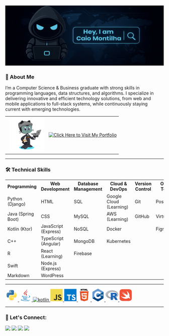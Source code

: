 <p align="left">
  <img src="hey_image3.png" alt="Hey, I am Caio Montilha" width="600"/>
</p>

### 🚀 About Me
I’m a Computer Science & Business graduate with strong skills in programming languages, data structures, and algorithms. I specialize in delivering innovative and efficient technology solutions, from web and mobile applications to full-stack systems, while continuously staying current with emerging technologies.

<table>
  <tr>
    <td valign="middle" style="padding-left:14px;">
      <a href="https://cmontilha.github.io/CaioPortfolio/" title="Open my portfolio">
        <img src="my_octocat.png" alt="My Octocat" width="110"/>
      </a>
    </td>
    <td valign="middle">
      <a href="https://cmontilha.github.io/CaioPortfolio/">
        <img src="https://img.shields.io/badge/Click%20Here%20to%20Visit%20My%20Portfolio-%2300BFFF?style=for-the-badge&logo=github&logoColor=white" alt="Click Here to Visit My Portfolio"/>
      </a>
    </td>
  </tr>
</table>

---

### 🛠️ Technical Skills

<table>
  <tr>
    <th>Programming</th>
    <th>Web Development</th>
    <th>Database Management</th>
    <th>Cloud & DevOps</th>
    <th>Version Control</th>
    <th>Other Tools</th>
  </tr>

  <tr>
    <td>Python (Django)</td>
    <td>HTML</td>
    <td>SQL</td>
    <td>Google Cloud (Learning)</td>
    <td>Git</td>
    <td>Postman</td>
  </tr>

  <tr>
    <td>Java (Spring Boot)</td>
    <td>CSS</td>
    <td>MySQL</td>
    <td>AWS (Learning)</td>
    <td>GitHub</td>
    <td>VirtualBox</td>
  </tr>

  <tr>
    <td>Kotlin (Ktor)</td>
    <td>JavaScript (Express)</td>
    <td>NoSQL</td>
    <td>Docker</td>
    <td>&nbsp;</td>
    <td>Figma</td>
  </tr>

  <tr>
    <td>C++</td>
    <td>TypeScript (Angular)</td>
    <td>MongoDB</td>
    <td>Kubernetes</td>
    <td>&nbsp;</td>
    <td>&nbsp;</td>
  </tr>

  <tr>
    <td>R</td>
    <td>React (Learning)</td>
    <td>Firebase</td>
    <td>&nbsp;</td>
    <td>&nbsp;</td>
    <td>&nbsp;</td>
  </tr>

  <tr>
    <td>Swift</td>
    <td>Node.js (Express)</td>
    <td>&nbsp;</td>
    <td>&nbsp;</td>
    <td>&nbsp;</td>
    <td>&nbsp;</td>
  </tr>

  <tr>
    <td>Markdown</td>
    <td>WordPress</td>
    <td>&nbsp;</td>
    <td>&nbsp;</td>
    <td>&nbsp;</td>
    <td>&nbsp;</td>
  </tr>
</table>


---
<p align="left"> 
  <a href="https://www.python.org" target="_blank" rel="noreferrer"> 
    <img src="https://raw.githubusercontent.com/devicons/devicon/master/icons/python/python-original.svg" alt="python" width="40" height="40"/> 
  </a> 
  <a href="https://www.java.com" target="_blank" rel="noreferrer"> 
    <img src="https://raw.githubusercontent.com/devicons/devicon/master/icons/java/java-original.svg" alt="java" width="40" height="40"/> 
  </a> 
  <a href="https://kotlinlang.org" target="_blank" rel="noreferrer"> 
    <img src="https://www.vectorlogo.zone/logos/kotlinlang/kotlinlang-icon.svg" alt="kotlin" width="40" height="40"/> 
  </a> 
  <a href="https://developer.mozilla.org/en-US/docs/Web/JavaScript" target="_blank" rel="noreferrer"> 
    <img src="https://raw.githubusercontent.com/devicons/devicon/master/icons/javascript/javascript-original.svg" alt="javascript" width="40" height="40"/> 
  </a> 
  <a href="https://www.typescriptlang.org/" target="_blank" rel="noreferrer"> 
    <img src="https://raw.githubusercontent.com/devicons/devicon/master/icons/typescript/typescript-original.svg" alt="typescript" width="40" height="40"/> 
  </a> 
  <a href="https://www.w3.org/html/" target="_blank" rel="noreferrer"> 
    <img src="https://raw.githubusercontent.com/devicons/devicon/master/icons/html5/html5-original-wordmark.svg" alt="html5" width="40" height="40"/> 
  </a> 
  <a href="https://www.w3schools.com/cpp/" target="_blank" rel="noreferrer"> 
    <img src="https://raw.githubusercontent.com/devicons/devicon/master/icons/cplusplus/cplusplus-original.svg" alt="cplusplus" width="40" height="40"/> 
  </a> 
  <a href="https://www.r-project.org" target="_blank" rel="noreferrer">
    <img src="https://raw.githubusercontent.com/devicons/devicon/master/icons/r/r-original.svg" alt="r" width="40" height="40"/>
  </a>
  <a href="https://swift.org" target="_blank" rel="noreferrer">
    <img src="https://raw.githubusercontent.com/devicons/devicon/master/icons/swift/swift-original.svg" alt="swift" width="40" height="40"/>
  </a>
</p>

---
### 🔗 **Let's Connect:**

<div> 
  <a href="mailto:caiomontilha.cm@gmail.com" target="_blank"><img src="https://img.shields.io/badge/Email-D14836?style=for-the-badge&logo=gmail&logoColor=white" target="_blank"></a>
  <a href="https://www.instagram.com/ia_descomplica_" target="_blank"><img src="https://img.shields.io/badge/-Instagram-%23E4405F?style=for-the-badge&logo=instagram&logoColor=white" target="_blank"></a>
  <a href="https://discord.gg/5ePcuCrk" target="_blank"><img src="https://img.shields.io/badge/Discord-7289DA?style=for-the-badge&logo=discord&logoColor=white" target="_blank"></a> 
  <a href="https://www.linkedin.com/in/caio-montilha" target="_blank"><img src="https://img.shields.io/badge/-LinkedIn-%230077B5?style=for-the-badge&logo=linkedin&logoColor=white" target="_blank"></a> 
</div>
